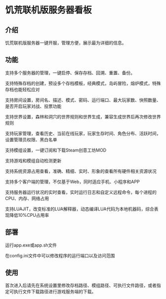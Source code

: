 # 饥荒联机版服务器看板

## 介绍

饥荒联机版服务器一键开服，管理方便，展示最为详细的信息。

## 功能

支持多个服务器的管理，一键启停、保存存档、回溯、重置、备份。

支持特殊存档的创建，预设多个存档模板，经典模式，岛屿冒险，熔炉模式，特殊存档也能轻松应对

支持房间设置，房间名、描述、模式、密码、运行端口、最大玩家数、快照数量、是否开启玩家对战、投票功能

支持世界设置，森林和洞穴的世界规则和世界生成，兼容生成世界后再次修改世界规则

支持玩家管理，查看历史、当前在线玩家，玩家生存时间、角色分布、活跃时间，设置管理员权限、黑白名单

支持模组设置，一键订阅和下载Steam创意工坊MOD

支持游戏和模组自动检测更新

支持系统资源占用查看，准确、精细、实时、形象的查看所有硬件相关资源状况

支持多个客户端的管理，不仅基于Web，同时适应手机、小程序和APP

支持服务器运行状况的实时查看，实时运行日志和自定义远程命令，每个进程的CPU、内存、网络占用

支持LUAJIT，改变标准的LUA解释器，动态编译LUA代码为本地机器码，综合表现降低10%CPU占用率

## 部署

运行app.exe或app.sh文件

在config.ini文件中可以修改程序的运行端口以及访问范围

## 使用

首次进入后请先在系统设置里修改存档路径、模组路径、可执行文件路径，或者指定可执行文件下载路径进行游戏服务端的下载。